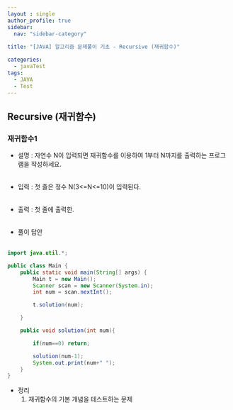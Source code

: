 ```yaml
---
layout : single
author_profile: true
sidebar: 
  nav: "sidebar-category"
  
title: "[JAVA] 알고리즘 문제풀이 기초 - Recursive (재귀함수)"

categories:
  - javaTest
tags:
  - JAVA
  - Test
---
```


## Recursive (재귀함수)

### 재귀함수1
- 설명 : 자연수 N이 입력되면 재귀함수를 이용하여 1부터 N까지를 출력하는 프로그램을 작성하세요.<br><br>

- 입력 : 첫 줄은 정수 N(3<=N<=10)이 입력된다.<br><br>

- 출력 : 첫 줄에 출력한.<br><br>

- 풀이 답안<br><br>

``` java
import java.util.*;

public class Main {
    public static void main(String[] args) {
        Main t = new Main();
        Scanner scan = new Scanner(System.in);
        int num = scan.nextInt();

        t.solution(num);

    }

    public void solution(int num){

        if(num==0) return;

        solution(num-1);
        System.out.print(num+" ");
    }
}
```

- 정리<br>
	1. 재귀함수의 기본 개념을 테스트하는 문제<br>

 
